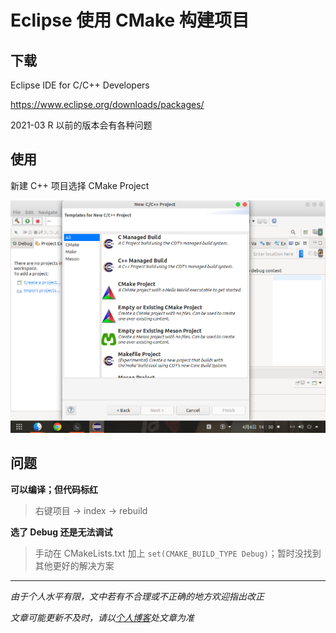 # Eclipse 使用 CMake 构建项目

## 下载

Eclipse IDE for C/C++ Developers

<https://www.eclipse.org/downloads/packages/>

2021-03 R 以前的版本会有各种问题



## 使用

新建 C++ 项目选择 CMake Project

![01](img/003/01.png)



## 问题

**可以编译；但代码标红**

> 右键项目 -> index -> rebuild

**选了 Debug 还是无法调试**

> 手动在 CMakeLists.txt 加上 ```set(CMAKE_BUILD_TYPE Debug)```；暂时没找到其他更好的解决方案






***
*由于个人水平有限，文中若有不合理或不正确的地方欢迎指出改正*

*文章可能更新不及时，请以[个人博客](https://zcteo.top/)处文章为准*

